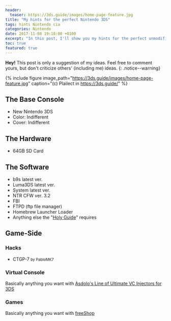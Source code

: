 ```yaml
---
header:
  teaser: https://3ds.guide/images/home-page-feature.jpg
title: "My hints for the perfect Nintendo 3DS"
tags: hints Nintendo cia
categories: Nintendo
date: 2017-11-08 19:18:00 +0100
excerpt: "In this post, I'll show you my hints for the perfect unmodified Nintendo 3DS."
toc: true
featured: true
---
```

**Hey!** This post is only a suggestion of my ideas. Feel free to comment yours, but don't criticize others' (including me) ideas.
{: .notice--warning}

{% include figure image_path="https://3ds.guide/images/home-page-feature.jpg" caption="(c) Plailect in <https://3ds.guide/>" %}

## The Base Console
+ New Nintendo 3DS
+ Color: Indifferent
+ Cover: Indifferent

## The Hardware
+ 64GB SD Card

## The Software
+ b9s latest ver.
+ Luma3DS latest ver.
+ System latest ver.
+ NTR CFW ver. 3.2
+ FBI
+ FTPD (ftp file manager)
+ Homebrew Launcher Loader
+ Anything else the "[Holy Guide](3ds.guide)" requires

## Game-Side

### Hacks
+ CTGP-7 <small>by PabloMK7</small>

### Virtual Console
Basically anything you want with [Asdolo's Line of Ultimate VC Injectors for 3DS](https://www.google.com/search?q=asdolo%27s+vc+injection+site:gbatemp.net&sa=X&ved=0ahUKEwjakqH416_XAhWLWhoKHW0kDmgQrQIIMygEMAA&biw=1680&bih=819)

### Games
Basically anything you want with [freeShop](https://freeshop.pw)
